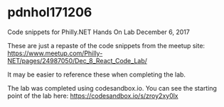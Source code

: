 # pdnhol171206
Code snippets for Philly.NET Hands On Lab December 6, 2017

These are just a repaste of the code snippets from the meetup site:
https://www.meetup.com/Philly-NET/pages/24987050/Dec_8_React_Code_Lab/

It may be easier to reference these when completing the lab.

The lab was completed using codesandbox.io.  You can see the starting point of the lab here:
https://codesandbox.io/s/zroy2xy0lx

